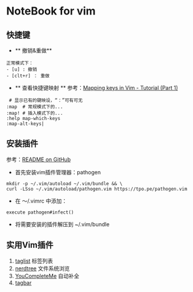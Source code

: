 # NoteBook for vim 

## 快捷键
- ** 撤销&重做**
```
正常模式下：
- [u] : 撤销
- [clt+r] ： 重做
```
- ** 查看快捷键映射 ** 
参考：[Mapping keys in Vim - Tutorial (Part 1)](http://vim.wikia.com/wiki/Mapping_keys_in_Vim_-_Tutorial_(Part_1)) 
``` 
 # 显示已有的键映设，“：”可有可无
:map  # 常规模式下的...
:map! # 插入模式下的...
:help map-which-keys
:map-alt-keys|
```
## 安装插件
参考：[README on GitHub](https://github.com/tpope/vim-pathogen) 

- 首先安装vim插件管理器：pathogen
```
mkdir -p ~/.vim/autoload ~/.vim/bundle && \
curl -LSso ~/.vim/autoload/pathogen.vim https://tpo.pe/pathogen.vim
```
- 在 ～/.vimrc 中添加：
``` 
execute pathogen#infect() 
```
- 将需要安装的插件解压到 ~/.vim/bundle

## 实用Vim插件
1. [taglist](https://github.com/vim-scripts/taglist.vim) 标签列表
2. [nerdtree](https://github.com/scrooloose/nerdtree)  文件系统浏览
3. [YouCompleteMe](https://github.com/Valloric/YouCompleteMe)  自动补全
4. [tagbar](https://github.com/majutsushi/tagbar)
